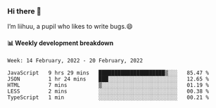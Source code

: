 ### Hi there 👋
I’m liihuu, a pupil who likes to write bugs.😄


#### 📊 Weekly development breakdown
<!--START_SECTION:waka-->
```text
Week: 14 February, 2022 - 20 February, 2022

JavaScript   9 hrs 29 mins   █████████████████████▒░░░   85.47 % 
JSON         1 hr 24 mins    ███░░░░░░░░░░░░░░░░░░░░░░   12.65 % 
HTML         7 mins          ▒░░░░░░░░░░░░░░░░░░░░░░░░   01.19 % 
LESS         2 mins          ░░░░░░░░░░░░░░░░░░░░░░░░░   00.38 % 
TypeScript   1 min           ░░░░░░░░░░░░░░░░░░░░░░░░░   00.21 % 
```
<!--END_SECTION:waka-->

<!--
**liihuu/liihuu** is a ✨ _special_ ✨ repository because its `README.md` (this file) appears on your GitHub profile.

Here are some ideas to get you started:

- 🔭 I’m currently working on ...
- 🌱 I’m currently learning ...
- 👯 I’m looking to collaborate on ...
- 🤔 I’m looking for help with ...
- 💬 Ask me about ...
- 📫 How to reach me: ...
- 😄 Pronouns: ...
- ⚡ Fun fact: ...
-->
